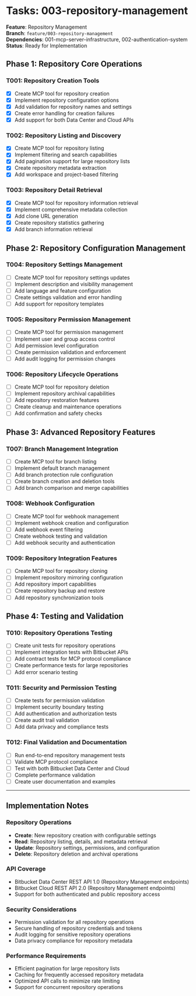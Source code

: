 # Tasks: 003-repository-management

**Feature**: Repository Management  
**Branch**: `feature/003-repository-management`  
**Dependencies**: 001-mcp-server-infrastructure, 002-authentication-system  
**Status**: Ready for Implementation

## Phase 1: Repository Core Operations

### T001: Repository Creation Tools
- [x] Create MCP tool for repository creation
- [x] Implement repository configuration options
- [x] Add validation for repository names and settings
- [x] Create error handling for creation failures
- [x] Add support for both Data Center and Cloud APIs

### T002: Repository Listing and Discovery
- [x] Create MCP tool for repository listing
- [x] Implement filtering and search capabilities
- [x] Add pagination support for large repository lists
- [x] Create repository metadata extraction
- [x] Add workspace and project-based filtering

### T003: Repository Detail Retrieval
- [x] Create MCP tool for repository information retrieval
- [x] Implement comprehensive metadata collection
- [x] Add clone URL generation
- [x] Create repository statistics gathering
- [x] Add branch information retrieval

## Phase 2: Repository Configuration Management

### T004: Repository Settings Management
- [ ] Create MCP tool for repository settings updates
- [ ] Implement description and visibility management
- [ ] Add language and feature configuration
- [ ] Create settings validation and error handling
- [ ] Add support for repository templates

### T005: Repository Permission Management
- [ ] Create MCP tool for permission management
- [ ] Implement user and group access control
- [ ] Add permission level configuration
- [ ] Create permission validation and enforcement
- [ ] Add audit logging for permission changes

### T006: Repository Lifecycle Operations
- [ ] Create MCP tool for repository deletion
- [ ] Implement repository archival capabilities
- [ ] Add repository restoration features
- [ ] Create cleanup and maintenance operations
- [ ] Add confirmation and safety checks

## Phase 3: Advanced Repository Features

### T007: Branch Management Integration
- [ ] Create MCP tool for branch listing
- [ ] Implement default branch management
- [ ] Add branch protection rule configuration
- [ ] Create branch creation and deletion tools
- [ ] Add branch comparison and merge capabilities

### T008: Webhook Configuration
- [ ] Create MCP tool for webhook management
- [ ] Implement webhook creation and configuration
- [ ] Add webhook event filtering
- [ ] Create webhook testing and validation
- [ ] Add webhook security and authentication

### T009: Repository Integration Features
- [ ] Create MCP tool for repository cloning
- [ ] Implement repository mirroring configuration
- [ ] Add repository import capabilities
- [ ] Create repository backup and restore
- [ ] Add repository synchronization tools

## Phase 4: Testing and Validation

### T010: Repository Operations Testing
- [ ] Create unit tests for repository operations
- [ ] Implement integration tests with Bitbucket APIs
- [ ] Add contract tests for MCP protocol compliance
- [ ] Create performance tests for large repositories
- [ ] Add error scenario testing

### T011: Security and Permission Testing
- [ ] Create tests for permission validation
- [ ] Implement security boundary testing
- [ ] Add authentication and authorization tests
- [ ] Create audit trail validation
- [ ] Add data privacy and compliance tests

### T012: Final Validation and Documentation
- [ ] Run end-to-end repository management tests
- [ ] Validate MCP protocol compliance
- [ ] Test with both Bitbucket Data Center and Cloud
- [ ] Complete performance validation
- [ ] Create user documentation and examples

---

## Implementation Notes

### Repository Operations
- **Create**: New repository creation with configurable settings
- **Read**: Repository listing, details, and metadata retrieval
- **Update**: Repository settings, permissions, and configuration
- **Delete**: Repository deletion and archival operations

### API Coverage
- Bitbucket Data Center REST API 1.0 (Repository Management endpoints)
- Bitbucket Cloud REST API 2.0 (Repository Management endpoints)
- Support for both authenticated and public repository access

### Security Considerations
- Permission validation for all repository operations
- Secure handling of repository credentials and tokens
- Audit logging for sensitive repository operations
- Data privacy compliance for repository metadata

### Performance Requirements
- Efficient pagination for large repository lists
- Caching for frequently accessed repository metadata
- Optimized API calls to minimize rate limiting
- Support for concurrent repository operations
